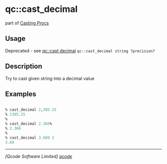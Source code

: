 qc::cast_decimal
================

part of [Casting Procs](../cast.md)

Usage
-----
Deprecated - see [qc::cast decimal][1]
`qc::cast_decimal string ?precision?`

Description
-----------
Try to cast given string into a decimal value

Examples
--------
```tcl

% cast_decimal 2,305.25
% 2305.25
% 
% cast_decimal 2.366%
% 2.366
%
% cast_decimal 3.689 2
3.69

```

----------------------------------
*[Qcode Software Limited] [qcode]*

[qcode]: http://www.qcode.co.uk "Qcode Software"
[1]: cast-decimal.md